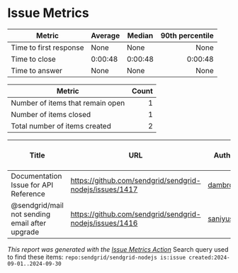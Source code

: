 # Issue Metrics

| Metric | Average | Median | 90th percentile |
| --- | --- | --- | ---: |
| Time to first response | None | None | None |
| Time to close | 0:00:48 | 0:00:48 | 0:00:48 |
| Time to answer | None | None | None |

| Metric | Count |
| --- | ---: |
| Number of items that remain open | 1 |
| Number of items closed | 1 |
| Total number of items created | 2 |

| Title | URL | Author | Time to first response | Time to close | Time to answer |
| --- | --- | --- | --- | --- | --- |
| Documentation Issue for API Reference | https://github.com/sendgrid/sendgrid-nodejs/issues/1417 | [dambrogia](https://github.com/dambrogia) | None | 0:00:48 | None |
| @sendgrid/mail not sending email after upgrade | https://github.com/sendgrid/sendgrid-nodejs/issues/1416 | [saniyusuf](https://github.com/saniyusuf) | None | None | None |

_This report was generated with the [Issue Metrics Action](https://github.com/github/issue-metrics)_
Search query used to find these items: `repo:sendgrid/sendgrid-nodejs is:issue created:2024-09-01..2024-09-30`
